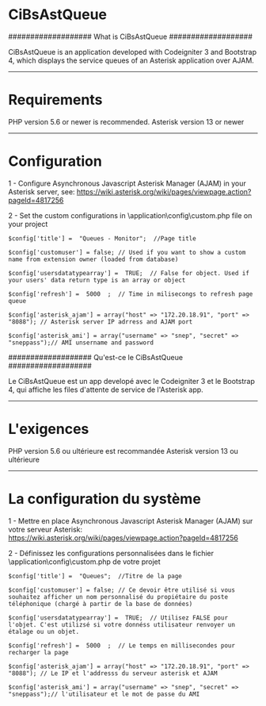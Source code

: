 # CiBsAstQueue
###################
What is CiBsAstQueue
###################

CiBsAstQueue is an application developed with Codeigniter 3 and Bootstrap 4, which displays the service queues
of an Asterisk application over AJAM.

*******************
# Requirements


PHP version 5.6 or newer is recommended.
Asterisk version 13 or newer

*******************
# Configuration

1 - Configure Asynchronous Javascript Asterisk Manager (AJAM) in your Asterisk server, see: https://wiki.asterisk.org/wiki/pages/viewpage.action?pageId=4817256

2 - Set the custom configurations in \application\config\custom.php file on your project

	$config['title'] =  "Queues - Monitor";  //Page title	
	
	$config['customuser'] = false; // Used if you want to show a custom name from extension owner (loaded from database)	
	
	$config['usersdatatypearray'] =  TRUE;  // False for object. Used if your users' data return type is an array or object
	
	$config['refresh'] =  5000  ;  // Time in milisecongs to refresh page queue
	
	$config['asterisk_ajam'] = array("host" => "172.20.18.91", "port" => "8088"); // Asterisk server IP adrress and AJAM port 
	
	$config['asterisk_ami'] = array("username" => "snep", "secret" => "sneppass");// AMI unsername and password



###################
Qu'est-ce le CiBsAstQueue
###################

Le CiBsAstQueue est un app developé avec le Codeigniter 3 et le Bootstrap 4, qui affiche les files d'attente de service
de l'Asterisk app.

*******************
# L'exigences 


PHP version 5.6 ou ultérieure est recommandée
Asterisk version 13 ou ultérieure

*******************
# La configuration du système

1 - Mettre en place Asynchronous Javascript Asterisk Manager (AJAM) sur votre serveur Asterisk: https://wiki.asterisk.org/wiki/pages/viewpage.action?pageId=4817256

2 - Définissez les configurations personnalisées dans le fichier \application\config\custom.php de votre projet

	$config['title'] =  "Queues";  //Titre de la page
	
	$config['customuser'] = false; // Ce devoir être utilisé si vous souhaitez afficher un nom personnalisé du propiétaire du poste téléphonique (chargé à partir de la base de données)	
	
	$config['usersdatatypearray'] =  TRUE;  // Utilisez FALSE pour l'objet. C'est utilizsé si votre donnéss utilisateur renvoyer un étalage ou un objet.
	
	$config['refresh'] =  5000  ;  // Le temps en millisecondes pour recharger la page
	
	$config['asterisk_ajam'] = array("host" => "172.20.18.91", "port" => "8088"); // Le IP et l'addresss du serveur asterisk et AJAM
	
	$config['asterisk_ami'] = array("username" => "snep", "secret" => "sneppass");// l'utilisateur et le mot de passe du AMI
